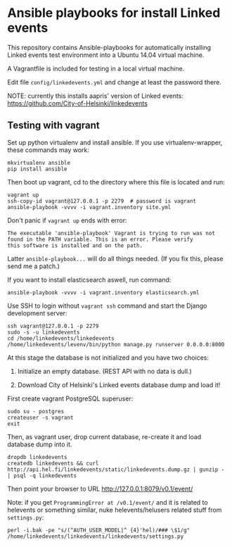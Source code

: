 Ansible playbooks for install Linked events
=============================================================
This repository contains Ansible-playbooks for automatically installing
Linked events test environment into a Ubuntu 14.04 virtual machine. 

A Vagrantfile is included for testing in a local virtual machine.

Edit file `config/linkedevents.yml` and change at least the password there.

NOTE: currently this installs aapris' version of Linked events:
https://github.com/City-of-Helsinki/linkedevents

Testing with vagrant
--------------------

Set up python virtualenv and install ansible. If you use virtualenv-wrapper, 
these commands may work:

```
mkvirtualenv ansible
pip install ansible
```

Then boot up vagrant, cd to the directory where this file is located and run:

```
vagrant up
ssh-copy-id vagrant@127.0.0.1 -p 2279  # password is vagrant
ansible-playbook -vvvv -i vagrant.inventory site.yml
```

Don't panic if `vagrant up` ends with error:

```
The executable 'ansible-playbook' Vagrant is trying to run was not
found in the PATH variable. This is an error. Please verify
this software is installed and on the path.
```
Latter `ansible-playbook...` will do all things needed.
(If you fix this, please send me a patch.)

If you want to install elasticsearch aswell, run command:

```
ansible-playbook -vvvv -i vagrant.inventory elasticsearch.yml
```

Use SSH to login without `vagrant ssh` command and start
the Django development server:

```
ssh vagrant@127.0.0.1 -p 2279
sudo -s -u linkedevents
cd /home/linkedevents/linkedevents
/home/linkedevents/levenv/bin/python manage.py runserver 0.0.0.0:8000
```

At this stage the database is not initialized and you have two choices:

1) Initialize an empty database. (REST API with no data is dull.)

2) Download City of Helsinki's Linked events database dump and load
it!

First create vagrant PostgreSQL superuser:

```
sudo su - postgres
createuser -s vagrant
exit
```

Then, as vagrant user, drop current database, re-create it and load 
database dump into it.

```
dropdb linkedevents
createdb linkedevents && curl http://api.hel.fi/linkedevents/static/linkedevents.dump.gz | gunzip - | psql -q linkedevents
```

Then point your browser to URL 
http://127.0.0.1:8079/v0.1/event/

Note: if you get `ProgrammingError at /v0.1/event/` and it is related to 
helevents or something similar, nuke helevents/helusers related stuff 
from `settings.py`:

```
perl -i.bak -pe "s/(^AUTH_USER_MODEL|^ {4}'hel)/### \$1/g" /home/linkedevents/linkedevents/linkedevents/settings.py
```

